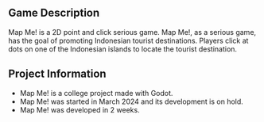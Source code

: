 ## Game Description
Map Me! is a 2D point and click serious game. Map Me!, as a serious game, has the goal of promoting Indonesian tourist destinations. Players click at dots on one of the Indonesian islands to locate the tourist destination.

## Project Information
- Map Me! is a college project made with Godot.
- Map Me! was started in March 2024 and its development is on hold.
- Map Me! was developed in 2 weeks.
